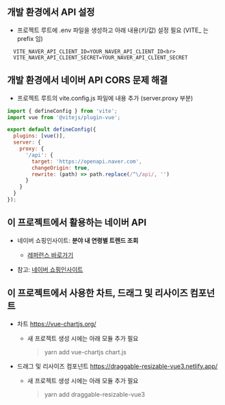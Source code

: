 ## 개발 환경에서 API 설정

- 프로젝트 루트에 .env 파일을 생성하고 아래 내용(키/값) 설정 필요 (VITE_ 는 prefix 임)
```shell
  VITE_NAVER_API_CLIENT_ID=YOUR_NAVER_API_CLIENT_ID<br>
  VITE_NAVER_API_CLIENT_SECRET=YOUR_NAVER_API_CLIENT_SECRET
```

## 개발 환경에서 네이버 API CORS 문제 해결

- 프로젝트 루트의 vite.config.js 파일에 내용 추가 (server.proxy 부분)

```js
import { defineConfig } from 'vite';
import vue from '@vitejs/plugin-vue';

export default defineConfig({
  plugins: [vue()],
  server: {
    proxy: {
      '/api': {
        target: 'https://openapi.naver.com',
        changeOrigin: true,
        rewrite: (path) => path.replace(/^\/api/, '')
      }
    }
  }
});
```

## 이 프로젝트에서 활용하는 네이버 API

- 네이버 쇼핑인사이트: **분야 내 연령별 트렌드 조회**
  - [레퍼런스 바로가기](https://developers.naver.com/docs/serviceapi/datalab/shopping/shopping.md#%EC%87%BC%ED%95%91%EC%9D%B8%EC%82%AC%EC%9D%B4%ED%8A%B8-%EB%B6%84%EC%95%BC-%EB%82%B4-%EC%97%B0%EB%A0%B9%EB%B3%84-%ED%8A%B8%EB%A0%8C%EB%93%9C-%EC%A1%B0%ED%9A%8C)

- 참고: [네이버 쇼핑인사이트](https://developers.naver.com/docs/serviceapi/datalab/shopping/shopping.md#%EC%87%BC%ED%95%91%EC%9D%B8%EC%82%AC%EC%9D%B4%ED%8A%B8)

## 이 프로젝트에서 사용한 차트, 드래그 및 리사이즈 컴포넌트

- 차트 <https://vue-chartjs.org/>

  - 새 프로젝트 생성 시에는 아래 모듈 추가 필요

    > yarn add vue-chartjs chart.js

- 드래그 및 리사이즈 컴포넌트 <https://draggable-resizable-vue3.netlify.app/>

  - 새 프로젝트 생성 시에는 아래 모듈 추가 필요

    > yarn add draggable-resizable-vue3
